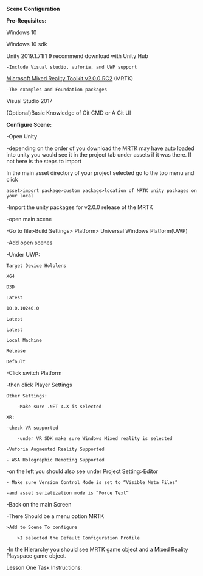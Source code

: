 <!----- Conversion time: 1.071 seconds.


Using this Markdown file:

1. Cut and paste this output into your source file.
2. See the notes and action items below regarding this conversion run.
3. Check the rendered output (headings, lists, code blocks, tables) for proper
   formatting and use a linkchecker before you publish this page.

Conversion notes:

* Docs to Markdown version 1.0β17
* Tue Jul 02 2019 07:11:01 GMT-0700 (PDT)
* Source doc: https://docs.google.com/open?id=1nmfAshKSPF1VHQ2wJgAz1WcKyGvksKMv73uJEWT5duk
----->


**Scene Configuration**

**Pre-Requisites:**

Windows 10

Windows 10 sdk

Unity 2019.1.71f1 9 recommend download with Unity Hub

	-Include Visual studio, vuforia, and UWP support

[Microsoft Mixed Reality Toolkit v2.0.0 RC2](https://github.com/Microsoft/MixedRealityToolkit-Unity/releases/tag/v2.0.0-RC2) (MRTK)

	-The examples and Foundation packages

Visual Studio 2017

(Optional)Basic Knowledge of Git CMD or A Git UI

**Configure Scene:**

-Open Unity

-depending on the order of you download the MRTK may have auto loaded into unity you would see it in the project tab under assets if it was there. If not here is the steps to import

In the main asset directory of your project selected go to the top menu and click

	asset>import package>custom package>location of MRTK unity packages on your local 

-Import the unity packages for v2.0.0 release of the MRTK

-open main scene

-Go to file>Build Settings> Platform> Universal Windows Platform(UWP)

-Add open scenes

-Under UWP:

	Target Device Hololens

	X64

	D3D

	Latest

	10.0.10240.0

	Latest

	Latest

	Local Machine

	Release

	Default

-Click switch Platform

-then click Player Settings

	Other Settings:

		-Make sure .NET 4.X is selected

	XR:

	-check VR supported

		-under VR SDK make sure Windows Mixed reality is selected

	-Vuforia Augmented Reality Supported

	- WSA Holographic Remoting Supported

-on the left you should also see under Project Setting>Editor

	- Make sure Version Control Mode is set to “Visible Meta Files”

	-and asset serialization mode is “Force Text”

-Back on the main Screen

-There Should be a menu option MRTK

	>Add to Scene To configure

		>I selected the Default Configuration Profile

-In the Hierarchy you should see MRTK game object and a Mixed Reality Playspace game object.

Lesson One Task Instructions:


<!-- Docs to Markdown version 1.0β17 -->
